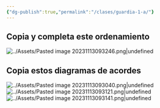 ```yaml
---
{"dg-publish":true,"permalink":"/clases/guardia-1-a/"}
---
```



<div class=slide>

## Copia y completa este ordenamiento

![../Assets/Pasted image 20231113093246.png|undefined](/img/user/Assets/Pasted%20image%2020231113093246.png)

</div>
<div class=slide>

## Copia estos diagramas de acordes

![../Assets/Pasted image 20231113093040.png|undefined](/img/user/Assets/Pasted%20image%2020231113093040.png)
![../Assets/Pasted image 20231113093121.png|undefined](/img/user/Assets/Pasted%20image%2020231113093121.png)
![../Assets/Pasted image 20231113093141.png|undefined](/img/user/Assets/Pasted%20image%2020231113093141.png)

</div>
